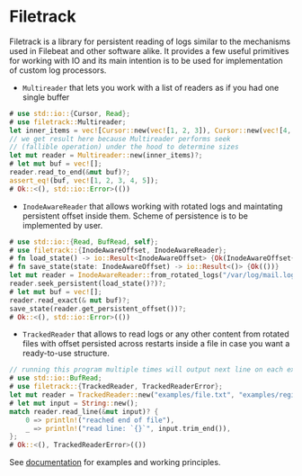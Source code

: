 # Filetrack

Filetrack is a library for persistent reading of logs similar to the mechanisms used in Filebeat and other software alike.
It provides a few useful primitives for working with IO and its main intention is to be used for implementation of custom log processors.

* `Multireader` that lets you work with a list of readers as if you had one single buffer

```rust
# use std::io::{Cursor, Read};
# use filetrack::Multireader;
let inner_items = vec![Cursor::new(vec![1, 2, 3]), Cursor::new(vec![4, 5])];
// we get result here because Multireader performs seek
// (fallible operation) under the hood to determine sizes
let mut reader = Multireader::new(inner_items)?;
# let mut buf = vec![];
reader.read_to_end(&mut buf)?;
assert_eq!(buf, vec![1, 2, 3, 4, 5]);
# Ok::<(), std::io::Error>(())
```

* `InodeAwareReader` that allows working with rotated logs and maintating persistent offset inside them. Scheme of persistence is
to be implemented by user.

```rust no_run
# use std::io::{Read, BufRead, self};
# use filetrack::{InodeAwareOffset, InodeAwareReader};
# fn load_state() -> io::Result<InodeAwareOffset> {Ok(InodeAwareOffset{inode: 0, offset: 0})}
# fn save_state(state: InodeAwareOffset) -> io::Result<()> {Ok(())}
let mut reader = InodeAwareReader::from_rotated_logs("/var/log/mail.log")?;
reader.seek_persistent(load_state()?)?;
# let mut buf = vec![];
reader.read_exact(& mut buf)?;
save_state(reader.get_persistent_offset())?;
# Ok::<(), std::io::Error>(())
```

* `TrackedReader` that allows to read logs or any other content from rotated files with offset persisted across restarts inside a file
in case you want a ready-to-use structure.

```rust no_run
// running this program multiple times will output next line on each execution
# use std::io::BufRead;
# use filetrack::{TrackedReader, TrackedReaderError};
let mut reader = TrackedReader::new("examples/file.txt", "examples/registry")?;
# let mut input = String::new();
match reader.read_line(&mut input)? {
    0 => println!("reached end of file"),
    _ => println!("read line: `{}`", input.trim_end()),
};
# Ok::<(), TrackedReaderError>(())
```

See [documentation](https://docs.rs/filetrack/latest/filetrack/) for examples and working principles.
